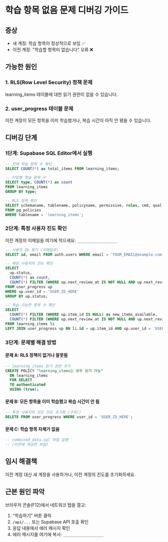 # 학습 항목 없음 문제 디버깅 가이드

## 증상
- 새 계정: 학습 항목이 정상적으로 보임 ✅
- 이전 계정: "학습할 항목이 없습니다" 오류 ❌

## 가능한 원인

### 1. RLS(Row Level Security) 정책 문제
learning_items 테이블에 대한 읽기 권한이 없을 수 있습니다.

### 2. user_progress 테이블 문제
이전 계정이 모든 항목을 이미 학습했거나, 복습 시간이 아직 안 됐을 수 있습니다.

## 디버깅 단계

### 1단계: Supabase SQL Editor에서 실행

```sql
-- 전체 학습 항목 수 확인
SELECT COUNT(*) as total_items FROM learning_items;

-- 타입별 학습 항목 수
SELECT type, COUNT(*) as count
FROM learning_items
GROUP BY type;

-- RLS 정책 확인
SELECT schemaname, tablename, policyname, permissive, roles, cmd, qual
FROM pg_policies
WHERE tablename = 'learning_items';
```

### 2단계: 특정 사용자 진도 확인

이전 계정의 이메일을 여기에 적으세요: `__________________`

```sql
-- 사용자 ID 찾기 (이메일로)
SELECT id, email FROM auth.users WHERE email = 'YOUR_EMAIL@example.com';

-- 해당 사용자의 진도 확인
SELECT
  up.status,
  COUNT(*) as count,
  COUNT(*) FILTER (WHERE up.next_review_at IS NOT NULL AND up.next_review_at <= NOW()) as due_reviews
FROM user_progress up
WHERE up.user_id = 'USER_ID_HERE'
GROUP BY up.status;

-- 학습 가능한 항목 수 확인
SELECT
  COUNT(*) FILTER (WHERE up.item_id IS NULL) as new_items_available,
  COUNT(*) FILTER (WHERE up.next_review_at IS NOT NULL AND up.next_review_at <= NOW()) as review_items_due
FROM learning_items li
LEFT JOIN user_progress up ON li.id = up.item_id AND up.user_id = 'USER_ID_HERE';
```

### 3단계: 문제별 해결 방법

#### 문제 A: RLS 정책이 없거나 잘못됨
```sql
-- learning_items 읽기 권한 추가
CREATE POLICY "learning_items는 모두 읽기 가능"
  ON learning_items
  FOR SELECT
  TO authenticated
  USING (true);
```

#### 문제 B: 모든 항목을 이미 학습했고 복습 시간이 안 됨
```sql
-- 특정 사용자의 모든 진도 초기화 (주의!)
DELETE FROM user_progress WHERE user_id = 'USER_ID_HERE';
```

#### 문제 C: 학습 항목 자체가 없음
```sql
-- combined_data.sql 파일 실행
-- (이전에 제공한 파일)
```

## 임시 해결책

이전 계정 대신 새 계정을 사용하거나, 이전 계정의 진도를 초기화하세요.

## 근본 원인 파악

브라우저 콘솔(F12)에서 네트워크 탭을 열고:
1. "학습하기" 버튼 클릭
2. `/api/...` 또는 Supabase API 호출 확인
3. 응답 내용에서 에러 메시지 확인
4. 에러 메시지를 여기에 복사: `__________________`

